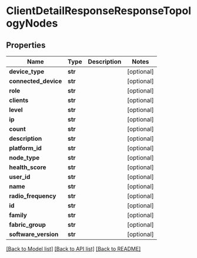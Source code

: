 # ClientDetailResponseResponseTopologyNodes

## Properties
Name | Type | Description | Notes
------------ | ------------- | ------------- | -------------
**device_type** | **str** |  | [optional] 
**connected_device** | **str** |  | [optional] 
**role** | **str** |  | [optional] 
**clients** | **str** |  | [optional] 
**level** | **str** |  | [optional] 
**ip** | **str** |  | [optional] 
**count** | **str** |  | [optional] 
**description** | **str** |  | [optional] 
**platform_id** | **str** |  | [optional] 
**node_type** | **str** |  | [optional] 
**health_score** | **str** |  | [optional] 
**user_id** | **str** |  | [optional] 
**name** | **str** |  | [optional] 
**radio_frequency** | **str** |  | [optional] 
**id** | **str** |  | [optional] 
**family** | **str** |  | [optional] 
**fabric_group** | **str** |  | [optional] 
**software_version** | **str** |  | [optional] 

[[Back to Model list]](../README.md#documentation-for-models) [[Back to API list]](../README.md#documentation-for-api-endpoints) [[Back to README]](../README.md)


